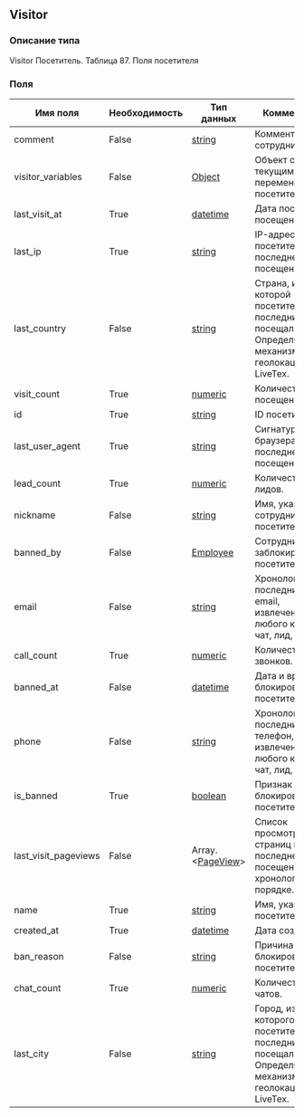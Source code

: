 
## Visitor

### Описание типа
Visitor
Посетитель.
Таблица 87. Поля посетителя


### Поля

| Имя поля | Необходимость | Тип данных | Комментарий |
|---|---|---|---|
|comment|False|[string](/docs/types/string.md)|Комментарий сотрудника.<br/>|
|visitor_variables|False|[Object](/docs/types/Object.md)|Объект с текущими переменными посетителя.<br/>|
|last_visit_at|True|[datetime](/docs/types/datetime.md)|Дата последнего посещения.<br/>|
|last_ip|True|[string](/docs/types/string.md)|IP-адрес посетителя при последнем посещении.<br/>|
|last_country|False|[string](/docs/types/string.md)|Страна, из которой посетитель последний раз посещал сайт.<br/>Определяется механизмами геолокации LiveTex.<br/>|
|visit_count|True|[numeric](/docs/types/numeric.md)|Количество посещений.<br/>|
|id|True|[string](/docs/types/string.md)|ID посетителя.<br/>|
|last_user_agent|True|[string](/docs/types/string.md)|Сигнатура браузера при последнем посещении.<br/>|
|lead_count|True|[numeric](/docs/types/numeric.md)|Количество лидов.<br/>|
|nickname|False|[string](/docs/types/string.md)|Имя, указанное сотрудником для посетителя.<br/>|
|banned_by|False|[Employee](/docs/types/Employee.md)|Сотрудник, заблокировавший посетителя.<br/>|
|email|False|[string](/docs/types/string.md)|Хронологически последний явный email, извлеченный из любого канала: чат, лид, жалоба.<br/>|
|call_count|True|[numeric](/docs/types/numeric.md)|Количество звонков.<br/>|
|banned_at|False|[datetime](/docs/types/datetime.md)|Дата и время блокировки посетителя.<br/>|
|phone|False|[string](/docs/types/string.md)|Хронологически последний явный телефон, извлеченный из любого канала: чат, лид, жалоба.<br/>|
|is_banned|True|[boolean](/docs/types/boolean.md)|Признак блокировки посетителя.<br/>|
|last_visit_pageviews|False|Array.<[PageView](/docs/types/PageView.md)>|Список просмотров страниц в последнем посещении в хронологическом порядке.<br/>|
|name|True|[string](/docs/types/string.md)|Имя, указанное посетителем. <br/>|
|created_at|True|[datetime](/docs/types/datetime.md)|Дата создания.<br/>|
|ban_reason|False|[string](/docs/types/string.md)|Причина блокировки посетителя.<br/>|
|chat_count|True|[numeric](/docs/types/numeric.md)|Количество чатов.<br/>|
|last_city|False|[string](/docs/types/string.md)|Город, из которого посетитель последний раз посещал сайт.<br/>Определяется механизмами геолокации LiveTex.<br/>|
